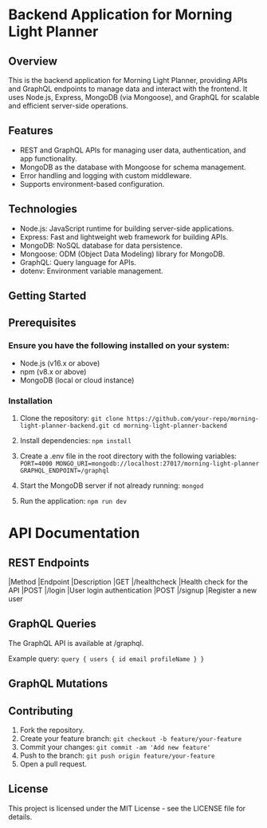 # Backend Application for Morning Light Planner

## Overview

This is the backend application for Morning Light Planner, providing APIs and GraphQL endpoints to manage data and interact with the frontend. It uses Node.js, Express, MongoDB (via Mongoose), and GraphQL for scalable and efficient server-side operations.

## Features

* REST and GraphQL APIs for managing user data, authentication, and app functionality.
* MongoDB as the database with Mongoose for schema management.
* Error handling and logging with custom middleware.
* Supports environment-based configuration.

## Technologies

* Node.js: JavaScript runtime for building server-side applications.
* Express: Fast and lightweight web framework for building APIs.
* MongoDB: NoSQL database for data persistence.
* Mongoose: ODM (Object Data Modeling) library for MongoDB.
* GraphQL: Query language for APIs.
* dotenv: Environment variable management.

## Getting Started

## Prerequisites

### Ensure you have the following installed on your system:

* Node.js (v16.x or above)
* npm (v8.x or above)
* MongoDB (local or cloud instance)

### Installation

1. Clone the repository:
`git clone https://github.com/your-repo/morning-light-planner-backend.git
cd morning-light-planner-backend`

2. Install dependencies:
`npm install`

3. Create a .env file in the root directory with the following variables:
`PORT=4000
   MONGO_URI=mongodb://localhost:27017/morning-light-planner
   GRAPHQL_ENDPOINT=/graphql`

4. Start the MongoDB server if not already running:
`mongod`

5. Run the application:
`npm run dev`

# **API Documentation**

## REST Endpoints

|Method	|Endpoint	    |Description
|GET	|/healthcheck	|Health check for the API
|POST	|/login	        |User login authentication
|POST	|/signup	    |Register a new user

## GraphQL Queries
The GraphQL API is available at /graphql.

Example query:
`query {
            users {
                id
                email
                profileName
            }
        }`

## GraphQL Mutations

## Contributing
1. Fork the repository. 
2. Create your feature branch:
`git checkout -b feature/your-feature`
3. Commit your changes:
`git commit -am 'Add new feature'`
4. Push to the branch:
`git push origin feature/your-feature`
5. Open a pull request.

## License
This project is licensed under the MIT License - see the LICENSE file for details.

